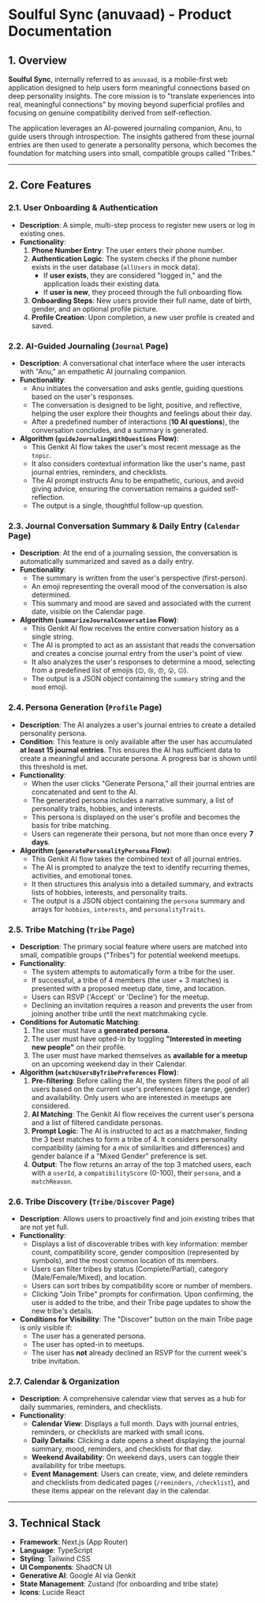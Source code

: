 
# Soulful Sync (anuvaad) - Product Documentation

## 1. Overview

**Soulful Sync**, internally referred to as `anuvaad`, is a mobile-first web application designed to help users form meaningful connections based on deep personality insights. The core mission is to "translate experiences into real, meaningful connections" by moving beyond superficial profiles and focusing on genuine compatibility derived from self-reflection.

The application leverages an AI-powered journaling companion, Anu, to guide users through introspection. The insights gathered from these journal entries are then used to generate a personality persona, which becomes the foundation for matching users into small, compatible groups called "Tribes."

---

## 2. Core Features

### 2.1. User Onboarding & Authentication

-   **Description**: A simple, multi-step process to register new users or log in existing ones.
-   **Functionality**:
    1.  **Phone Number Entry**: The user enters their phone number.
    2.  **Authentication Logic**: The system checks if the phone number exists in the user database (`allUsers` in mock data).
        -   If **user exists**, they are considered "logged in," and the application loads their existing data.
        -   If **user is new**, they proceed through the full onboarding flow.
    3.  **Onboarding Steps**: New users provide their full name, date of birth, gender, and an optional profile picture.
    4.  **Profile Creation**: Upon completion, a new user profile is created and saved.

### 2.2. AI-Guided Journaling (`Journal` Page)

-   **Description**: A conversational chat interface where the user interacts with "Anu," an empathetic AI journaling companion.
-   **Functionality**:
    -   Anu initiates the conversation and asks gentle, guiding questions based on the user's responses.
    -   The conversation is designed to be light, positive, and reflective, helping the user explore their thoughts and feelings about their day.
    -   After a predefined number of interactions (**10 AI questions**), the conversation concludes, and a summary is generated.
-   **Algorithm (`guideJournalingWithQuestions` Flow)**:
    -   This Genkit AI flow takes the user's most recent message as the `topic`.
    -   It also considers contextual information like the user's name, past journal entries, reminders, and checklists.
    -   The AI prompt instructs Anu to be empathetic, curious, and avoid giving advice, ensuring the conversation remains a guided self-reflection.
    -   The output is a single, thoughtful follow-up question.

### 2.3. Journal Conversation Summary & Daily Entry (`Calendar` Page)

-   **Description**: At the end of a journaling session, the conversation is automatically summarized and saved as a daily entry.
-   **Functionality**:
    -   The summary is written from the user's perspective (first-person).
    -   An emoji representing the overall mood of the conversation is also determined.
    -   This summary and mood are saved and associated with the current date, visible on the Calendar page.
-   **Algorithm (`summarizeJournalConversation` Flow)**:
    -   This Genkit AI flow receives the entire conversation history as a single string.
    -   The AI is prompted to act as an assistant that reads the conversation and creates a concise journal entry from the user's point of view.
    -   It also analyzes the user's responses to determine a mood, selecting from a predefined list of emojis (`😊`, `😢`, `😠`, `😮`, `😐`).
    -   The output is a JSON object containing the `summary` string and the `mood` emoji.

### 2.4. Persona Generation (`Profile` Page)

-   **Description**: The AI analyzes a user's journal entries to create a detailed personality persona.
-   **Condition**: This feature is only available after the user has accumulated **at least 15 journal entries**. This ensures the AI has sufficient data to create a meaningful and accurate persona. A progress bar is shown until this threshold is met.
-   **Functionality**:
    -   When the user clicks "Generate Persona," all their journal entries are concatenated and sent to the AI.
    -   The generated persona includes a narrative summary, a list of personality traits, hobbies, and interests.
    -   This persona is displayed on the user's profile and becomes the basis for tribe matching.
    -   Users can regenerate their persona, but not more than once every **7 days**.
-   **Algorithm (`generatePersonalityPersona` Flow)**:
    -   This Genkit AI flow takes the combined text of all journal entries.
    -   The AI is prompted to analyze the text to identify recurring themes, activities, and emotional tones.
    -   It then structures this analysis into a detailed summary, and extracts lists of hobbies, interests, and personality traits.
    -   The output is a JSON object containing the `persona` summary and arrays for `hobbies`, `interests`, and `personalityTraits`.

### 2.5. Tribe Matching (`Tribe` Page)

-   **Description**: The primary social feature where users are matched into small, compatible groups ("Tribes") for potential weekend meetups.
-   **Functionality**:
    -   The system attempts to automatically form a tribe for the user.
    -   If successful, a tribe of 4 members (the user + 3 matches) is presented with a proposed meetup date, time, and location.
    -   Users can RSVP ('Accept' or 'Decline') for the meetup.
    -   Declining an invitation requires a reason and prevents the user from joining another tribe until the next matchmaking cycle.
-   **Conditions for Automatic Matching**:
    1.  The user must have a **generated persona**.
    2.  The user must have opted-in by toggling **"Interested in meeting new people"** on their profile.
    3.  The user must have marked themselves as **available for a meetup** on an upcoming weekend day in their Calendar.
-   **Algorithm (`matchUsersByTribePreferences` Flow)**:
    1.  **Pre-filtering**: Before calling the AI, the system filters the pool of all users based on the current user's preferences (age range, gender) and availability. Only users who are interested in meetups are considered.
    2.  **AI Matching**: The Genkit AI flow receives the current user's persona and a list of filtered candidate personas.
    3.  **Prompt Logic**: The AI is instructed to act as a matchmaker, finding the 3 best matches to form a tribe of 4. It considers personality compatibility (aiming for a mix of similarities and differences) and gender balance if a "Mixed Gender" preference is set.
    4.  **Output**: The flow returns an array of the top 3 matched users, each with a `userId`, a `compatibilityScore` (0-100), their `persona`, and a `matchReason`.

### 2.6. Tribe Discovery (`Tribe/Discover` Page)

-   **Description**: Allows users to proactively find and join existing tribes that are not yet full.
-   **Functionality**:
    -   Displays a list of discoverable tribes with key information: member count, compatibility score, gender composition (represented by symbols), and the most common location of its members.
    -   Users can filter tribes by status (Complete/Partial), category (Male/Female/Mixed), and location.
    -   Users can sort tribes by compatibility score or number of members.
    -   Clicking "Join Tribe" prompts for confirmation. Upon confirming, the user is added to the tribe, and their Tribe page updates to show the new tribe's details.
-   **Conditions for Visibility**: The "Discover" button on the main Tribe page is only visible if:
    -   The user has a generated persona.
    -   The user has opted-in to meetups.
    -   The user has **not** already declined an RSVP for the current week's tribe invitation.

### 2.7. Calendar & Organization

-   **Description**: A comprehensive calendar view that serves as a hub for daily summaries, reminders, and checklists.
-   **Functionality**:
    -   **Calendar View**: Displays a full month. Days with journal entries, reminders, or checklists are marked with small icons.
    -   **Daily Details**: Clicking a date opens a sheet displaying the journal summary, mood, reminders, and checklists for that day.
    -   **Weekend Availability**: On weekend days, users can toggle their availability for tribe meetups.
    -   **Event Management**: Users can create, view, and delete reminders and checklists from dedicated pages (`/reminders`, `/checklist`), and these items appear on the relevant day in the calendar.

---

## 3. Technical Stack

-   **Framework**: Next.js (App Router)
-   **Language**: TypeScript
-   **Styling**: Tailwind CSS
-   **UI Components**: ShadCN UI
-   **Generative AI**: Google AI via Genkit
-   **State Management**: Zustand (for onboarding and tribe state)
-   **Icons**: Lucide React
